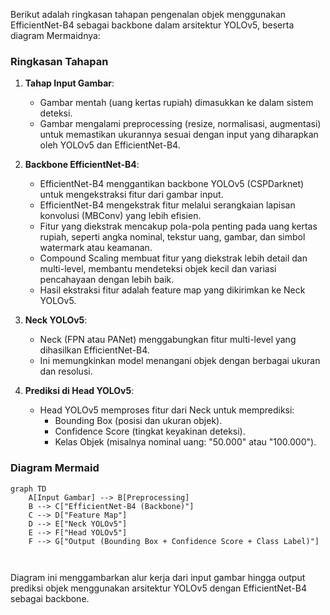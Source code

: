 Berikut adalah ringkasan tahapan pengenalan objek menggunakan EfficientNet-B4 sebagai backbone dalam arsitektur YOLOv5, beserta diagram Mermaidnya:

### Ringkasan Tahapan

1. **Tahap Input Gambar**:
   - Gambar mentah (uang kertas rupiah) dimasukkan ke dalam sistem deteksi.
   - Gambar mengalami preprocessing (resize, normalisasi, augmentasi) untuk memastikan ukurannya sesuai dengan input yang diharapkan oleh YOLOv5 dan EfficientNet-B4.

2. **Backbone EfficientNet-B4**:
   - EfficientNet-B4 menggantikan backbone YOLOv5 (CSPDarknet) untuk mengekstraksi fitur dari gambar input.
   - EfficientNet-B4 mengekstrak fitur melalui serangkaian lapisan konvolusi (MBConv) yang lebih efisien.
   - Fitur yang diekstrak mencakup pola-pola penting pada uang kertas rupiah, seperti angka nominal, tekstur uang, gambar, dan simbol watermark atau keamanan.
   - Compound Scaling membuat fitur yang diekstrak lebih detail dan multi-level, membantu mendeteksi objek kecil dan variasi pencahayaan dengan lebih baik.
   - Hasil ekstraksi fitur adalah feature map yang dikirimkan ke Neck YOLOv5.

3. **Neck YOLOv5**:
   - Neck (FPN atau PANet) menggabungkan fitur multi-level yang dihasilkan EfficientNet-B4.
   - Ini memungkinkan model menangani objek dengan berbagai ukuran dan resolusi.

4. **Prediksi di Head YOLOv5**:
   - Head YOLOv5 memproses fitur dari Neck untuk memprediksi:
     - Bounding Box (posisi dan ukuran objek).
     - Confidence Score (tingkat keyakinan deteksi).
     - Kelas Objek (misalnya nominal uang: "50.000" atau "100.000").

### Diagram Mermaid

```mermaid
graph TD
    A[Input Gambar] --> B[Preprocessing]
    B --> C["EfficientNet-B4 (Backbone)"]
    C --> D["Feature Map"]
    D --> E["Neck YOLOv5"]
    E --> F["Head YOLOv5"]
    F --> G["Output (Bounding Box + Confidence Score + Class Label)"]



```

Diagram ini menggambarkan alur kerja dari input gambar hingga output prediksi objek menggunakan arsitektur YOLOv5 dengan EfficientNet-B4 sebagai backbone.